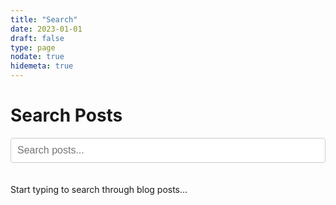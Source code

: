 ```yaml
---
title: "Search"
date: 2023-01-01
draft: false
type: page
nodate: true
hidemeta: true
---
```


# Search Posts

<div id="search-container">
  <input type="text" id="search-input" placeholder="Search posts..." style="width: 100%; padding: 10px; margin-bottom: 20px; border: 1px solid #ccc; border-radius: 4px; font-size: 16px;">
  
  <div id="search-results">
    <p>Start typing to search through blog posts...</p>
  </div>
</div>

<script>
// Simple client-side search functionality
const searchInput = document.getElementById('search-input');
const searchResults = document.getElementById('search-results');

// This would be better loaded from a JSON index, but for simplicity we'll hardcode some posts
const posts = [
  {
    title: "266 Spam Posts Later: Migrating the Guestbook from Staticman to a Custom Go Solution",
    url: "/posts/2025/08/266-spam-posts-later-migrating-guestbook-from-staticman-to-custom-go-solution/",
    excerpt: "My Guestbook page, which contains a simple form accepting posts without any authentication required...",
    tags: ["hugo", "golang", "guestbook", "gin", "spam", "staticman", "open-source"]
  },
  {
    title: "The Bots Are Winning, But Have Not Won", 
    url: "/posts/2025/03/the-bots-are-winning-but-have-not-won/",
    excerpt: "In my previous post, I shared my experiment of adding a public guestbook to my Hugo site using Staticman...",
    tags: ["hugo", "open source", "staticman", "spam"]
  },
  {
    title: "Adding a Guestbook to Hugo website using Staticman",
    url: "/posts/2023/06/guestbook-for-hugo-using-staticman/",
    excerpt: "This website is powered by Hugo which is a static site generator, and static websites typically do not support user-generated content...",
    tags: ["hugo", "staticman", "guestbook"]
  },
  {
    title: "Hello World",
    url: "/posts/2023/01/hello-world/",
    excerpt: "b10a.co is online. Website build with Hugo and hosted on GitHub Pages. Costs $0 per month...",
    tags: ["free"]
  },
  {
    title: "Using RTL-SDR USB devices in WSL on Windows",
    url: "/posts/2023/12/rtlsdr-in-wsl/",
    excerpt: "There is a way to connect USB to WSL2. Here's a loosely noted outline for how I was able to get my RTL-SDR USB device working in a Docker...",
    tags: ["rtl-sdr", "wsl", "windows", "linux"]
  },
  {
    title: "A Cost Analysis of GeForce NOW and Game Streaming versus \"Bare Metal\" Laptop or PC for Gaming",
    url: "/posts/2023/11/geforce-now-cost-analysis/",
    excerpt: "I am gamer. That's how I got into IT and coding as a kid. I sometimes use gaming servers or use-cases to explore the limits...",
    tags: ["gaming", "cloud", "opinion"]
  }
];

function performSearch(query) {
  if (query.length < 2) {
    searchResults.innerHTML = '<p>Start typing to search through blog posts...</p>';
    return;
  }

  const searchTerm = query.toLowerCase();
  const results = posts.filter(post => 
    post.title.toLowerCase().includes(searchTerm) ||
    post.excerpt.toLowerCase().includes(searchTerm) ||
    post.tags.some(tag => tag.toLowerCase().includes(searchTerm))
  );

  if (results.length === 0) {
    searchResults.innerHTML = '<p>No posts found matching your search.</p>';
    return;
  }

  let html = `<p>Found ${results.length} post${results.length === 1 ? '' : 's'}:</p>`;
  html += '<div>';
  
  results.forEach(post => {
    html += `
      <div style="margin-bottom: 20px; padding: 15px; border: 1px solid #e0e0e0; border-radius: 5px;">
        <h3 style="margin: 0 0 10px 0;"><a href="${post.url}" style="color: #2563eb; text-decoration: none;">${post.title}</a></h3>
        <p style="margin: 0 0 10px 0; color: #666;">${post.excerpt}</p>
        <div style="font-size: 0.9em; color: #888;">
          Tags: ${post.tags.map(tag => `<span style="background: #f0f0f0; padding: 2px 6px; margin-right: 5px; border-radius: 3px;">${tag}</span>`).join('')}
        </div>
      </div>
    `;
  });
  
  html += '</div>';
  searchResults.innerHTML = html;
}

// Add search functionality
searchInput.addEventListener('input', (e) => {
  performSearch(e.target.value);
});

// Add search on enter
searchInput.addEventListener('keydown', (e) => {
  if (e.key === 'Enter') {
    e.preventDefault();
    performSearch(e.target.value);
  }
});
</script>